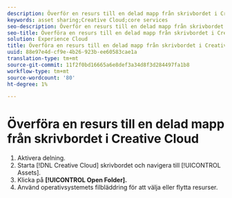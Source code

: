 ```yaml
---
description: Överför en resurs till en delad mapp från skrivbordet i Creative Cloud.
keywords: asset sharing;Creative Cloud;core services
seo-description: Överför en resurs till en delad mapp från skrivbordet i Creative Cloud.
seo-title: Överföra en resurs till en delad mapp från skrivbordet i Creative Cloud
solution: Experience Cloud
title: Överföra en resurs till en delad mapp från skrivbordet i Creative Cloud
uuid: 88e97e4d-cf9e-4b26-923b-ee60583cae1a
translation-type: tm+mt
source-git-commit: 11f2f0bd16665a6e8def3a34d8f3d284497fa1b8
workflow-type: tm+mt
source-wordcount: '80'
ht-degree: 1%

---
```



# Överföra en resurs till en delad mapp från skrivbordet i Creative Cloud

1. Aktivera delning.
1. Starta [!DNL Creative Cloud] skrivbordet och navigera till [!UICONTROL Assets].
1. Klicka på **[!UICONTROL Open Folder].**
1. Använd operativsystemets filbläddring för att välja eller flytta resurser.
